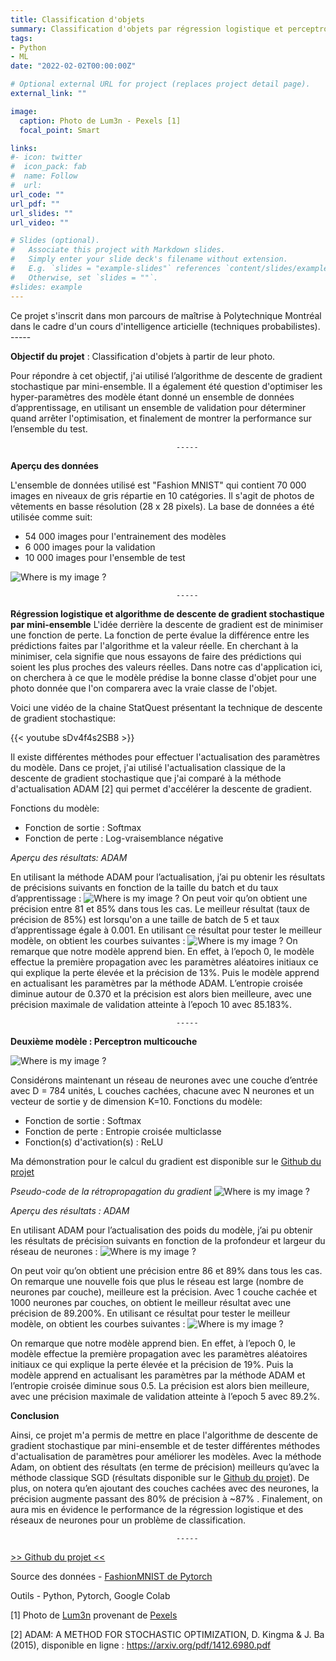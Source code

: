 ```yaml
---
title: Classification d'objets
summary: Classification d'objets par régression logistique et perceptron multicouche (réseau de neurones)
tags:
- Python
- ML
date: "2022-02-02T00:00:00Z"

# Optional external URL for project (replaces project detail page).
external_link: ""

image:
  caption: Photo de Lum3n - Pexels [1]
  focal_point: Smart

links:
#- icon: twitter
#  icon_pack: fab
#  name: Follow
#  url:
url_code: ""
url_pdf: ""
url_slides: ""
url_video: ""

# Slides (optional).
#   Associate this project with Markdown slides.
#   Simply enter your slide deck's filename without extension.
#   E.g. `slides = "example-slides"` references `content/slides/example-slides.md`.
#   Otherwise, set `slides = ""`.
#slides: example
---
```


Ce projet s'inscrit dans mon parcours de maîtrise à Polytechnique Montréal dans le cadre d'un cours d'intelligence articielle (techniques probabilistes). 
                                         -----

**Objectif du projet** : Classification d'objets à partir de leur photo.

Pour répondre à cet objectif, j'ai utilisé l’algorithme de descente de gradient stochastique par mini-ensemble. Il a également été question d'optimiser les hyper-paramètres des modèle étant donné un ensemble de données d’apprentissage, en utilisant un ensemble de validation pour déterminer quand arrêter l'optimisation, et finalement de montrer la performance sur l’ensemble du test.

                                         -----
**Aperçu des données**

L'ensemble de données utilisé est "Fashion MNIST" qui contient 70 000 images en niveaux de gris répartie en 10 catégories. Il s'agit de photos de vêtements en basse résolution (28 x 28 pixels). La base de données a été utilisée comme suit:
- 54 000 images pour l'entrainement des modèles
- 6 000 images pour la validation
- 10 000 images pour l'ensemble de test

![Where is my image ?](projet-mnistclass-data.png "Aperçu du dataset")

                                         -----
**Régression logistique et algorithme de descente de gradient stochastique par mini-ensemble**
L'idée derrière la descente de gradient est de minimiser une fonction de perte. La fonction de perte évalue la différence entre les prédictions faites par l'algorithme et la valeur réelle. En cherchant à la minimiser, cela signifie que nous essayons de faire des prédictions qui soient les plus proches des valeurs réelles. Dans notre cas d'application ici, on cherchera à ce que le modèle prédise la bonne classe d'objet pour une photo donnée que l'on comparera avec la vraie classe de l'objet.

Voici une vidéo de la chaine StatQuest présentant la technique de descente de gradient stochastique:

{{< youtube sDv4f4s2SB8 >}}

Il existe différentes méthodes pour effectuer l'actualisation des paramètres du modèle. Dans ce projet, j'ai utilisé l'actualisation classique de la descente de gradient stochastique que j'ai comparé à la méthode d'actualisation ADAM [2] qui permet d'accélérer la descente de gradient. 

Fonctions du modèle:
- Fonction de sortie  : Softmax
- Fonction de perte : Log-vraisemblance négative

_Aperçu des résultats: ADAM_

En utilisant la méthode ADAM pour l’actualisation, j’ai pu obtenir les résultats de précisions suivants en fonction de la taille du batch et du taux d’apprentissage :
![Where is my image ?](projet-mnistclass-tab_reglog.png "Tableau pour la précision sur l'ensemble de validation en fonction du taux d'apprentissage et de la taille du batch")
On peut voir qu’on obtient une précision entre 81 et 85% dans tous les cas. Le meilleur résultat (taux de précision de 85%) est lorsqu'on a une taille de batch de 5 et taux d’apprentissage égale à 0.001. En utilisant ce résultat pour tester le meilleur modèle, on obtient les courbes suivantes :
![Where is my image ?](projet-mnistclass-graph_reglog.png "A gauche: La perte d’entropie-croisée en fonction de l’epoch. A droite : la précision en fonction de l’epoch")
On remarque que notre modèle apprend bien. En effet, à l’epoch 0, le modèle effectue la première propagation avec les paramètres aléatoires initiaux ce qui explique la perte élevée et la précision de 13%. Puis le modèle apprend en actualisant les paramètres par la méthode ADAM. L’entropie croisée diminue autour de 0.370 et la précision est alors bien meilleure, avec une précision maximale de validation atteinte à l’epoch 10 avec 85.183%.

                                         -----
**Deuxième modèle : Perceptron multicouche**

![Where is my image ?](projet-mnistclass-perceptron.png "Architecture du perceptron multicouches")

Considérons maintenant un réseau de neurones avec une couche d’entrée avec D = 784 unités, L couches cachées, chacune avec N neurones et un vecteur de sortie y de dimension K=10. 
Fonctions du modèle:
- Fonction de sortie  : Softmax
- Fonction de perte : Entropie croisée multiclasse
- Fonction(s) d'activation(s) : ReLU

Ma démonstration pour le calcul du gradient est disponible sur le [Github du projet](https://github.com/MorganPeju/Probabilistic_AI/tree/main/Classification_Logistic_Regression)

_Pseudo-code de la rétropropagation du gradient_
![Where is my image ?](projet-mnistclass-pseudocode.png "Pseudo-code de la rétropropagation du gradient")

_Aperçu des résultats : ADAM_

En utilisant ADAM pour l’actualisation des poids du modèle, j’ai pu obtenir les résultats de précision suivants en fonction de la profondeur et largeur du réseau de neurones :
![Where is my image ?](projet-mnistclass-tab_NN.png "Tableau pour la précision sur l'ensemble de validation en fonction de la profondeur et largeur du réseau de neurones")

On peut voir qu’on obtient une précision entre 86 et 89% dans tous les cas. On remarque une nouvelle fois que plus le réseau est large (nombre de neurones par couche), meilleure est la précision. Avec 1 couche cachée et 1000 neurones par couches, on obtient le meilleur résultat avec une précision de 89.200%.
En utilisant ce résultat pour tester le meilleur modèle, on obtient les courbes suivantes :
![Where is my image ?](projet-mnistclass-graph_NN.png "A gauche: La perte d’entropie-croisée en fonction de l’epoch. A droite : la précision en fonction de l’epoch")

On remarque que notre modèle apprend bien. En effet, à l’epoch 0, le modèle effectue la première propagation avec les paramètres aléatoires initiaux ce qui explique la perte élevée et la précision de 19%. Puis la modèle apprend en actualisant les paramètres par la méthode ADAM et l’entropie croisée diminue sous 0.5. La précision est alors bien meilleure, avec une précision maximale de validation atteinte à l’epoch 5 avec 89.2%.

**Conclusion**

Ainsi, ce projet m'a permis de mettre en place l'algorithme de descente de gradient stochastique par mini-ensemble et de tester différentes méthodes d'actualisation de paramètres pour améliorer les modèles. Avec la méthode Adam, on obtient des résultats (en terme de précision) meilleurs qu’avec la méthode classique SGD (résultats disponible sur le [Github du projet](https://github.com/MorganPeju/Probabilistic_AI/tree/main/Classification_Logistic_Regression)). De plus, on notera qu’en ajoutant des couches cachées avec des neurones, la précision augmente passant des 80% de précision à ~87% . Finalement, on aura mis en évidence le performance de la régression logistique et des réseaux de neurones pour un problème de classification.

                                         -----

[>> Github du projet <<](https://github.com/MorganPeju/Probabilistic_AI/tree/main/Classification_Logistic_Regression)

Source des données - [FashionMNIST de Pytorch](https://pytorch.org/vision/main/generated/torchvision.datasets.FashionMNIST.html)

Outils - Python, Pytorch, Google Colab

[1] Photo de [Lum3n](https://www.pexels.com/fr-fr/@lum3n-44775?utm_content=attributionCopyText&utm_medium=referral&utm_source=pexels) provenant de [Pexels](https://www.pexels.com/fr-fr/photo/vue-en-contre-plongee-des-chaussures-322207/?utm_content=attributionCopyText&utm_medium=referral&utm_source=pexels)

[2] ADAM: A METHOD FOR STOCHASTIC OPTIMIZATION, D. Kingma & J. Ba (2015), disponible en ligne : https://arxiv.org/pdf/1412.6980.pdf
